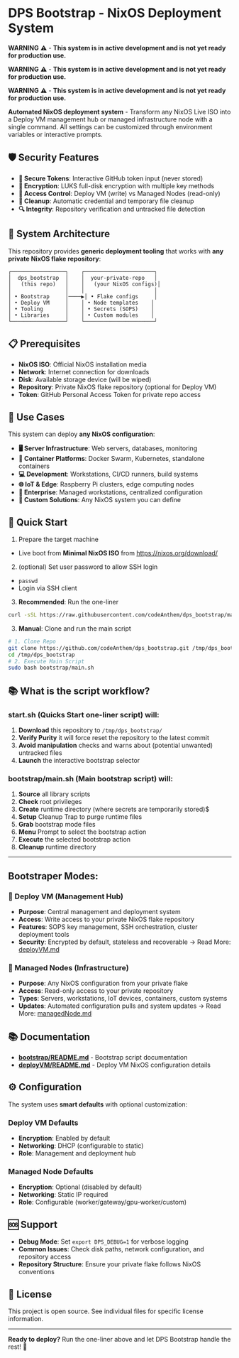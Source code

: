 # DPS Bootstrap - NixOS Deployment System

**WARNING** ⚠️  - __This system is in active development and is not yet ready for production use.__

**WARNING** ⚠️  - __This system is in active development and is not yet ready for production use.__

**WARNING** ⚠️  - __This system is in active development and is not yet ready for production use.__


**Automated NixOS deployment system** - Transform any NixOS Live ISO into a Deploy VM management hub or managed infrastructure node with a single command.
All settings can be customized through environment variables or interactive prompts.

## 🛡️ Security Features

- **🔐 Secure Tokens**: Interactive GitHub token input (never stored)
- **🔑 Encryption**: LUKS full-disk encryption with multiple key methods
- **🚫 Access Control**: Deploy VM (write) vs Managed Nodes (read-only)
- **🧹 Cleanup**: Automatic credential and temporary file cleanup
- **🔍 Integrity**: Repository verification and untracked file detection

## 🎨 System Architecture

This repository provides **generic deployment tooling** that works with **any private NixOS flake repository**:

```
┌─────────────────┐    ┌──────────────────────┐
│  dps_bootstrap  │    │  your-private-repo   │
│   (this repo)   │    │   (your NixOS configs)│
│                 │    │                      │
│ • Bootstrap     │────▶│ • Flake configs     │
│ • Deploy VM     │    │ • Node templates    │
│ • Tooling       │    │ • Secrets (SOPS)    │
│ • Libraries     │    │ • Custom modules    │
└─────────────────┘    └──────────────────────┘
```

## 📋 Prerequisites

- **NixOS ISO**: Official NixOS installation media
- **Network**: Internet connection for downloads
- **Disk**: Available storage device (will be wiped)
- **Repository**: Private NixOS flake repository (optional for Deploy VM)
- **Token**: GitHub Personal Access Token for private repo access

## 🔧 Use Cases

This system can deploy **any NixOS configuration**:

- **🖥️ Server Infrastructure**: Web servers, databases, monitoring
- **🐳 Container Platforms**: Docker Swarm, Kubernetes, standalone containers
- **💻 Development**: Workstations, CI/CD runners, build systems
- **🌐 IoT & Edge**: Raspberry Pi clusters, edge computing nodes
- **🏢 Enterprise**: Managed workstations, centralized configuration
- **🎯 Custom Solutions**: Any NixOS system you can define








## 🚀 Quick Start

1. Prepare the target machine
- Live boot from **Minimal NixOS ISO** from https://nixos.org/download/

2. (optional) Set user password to allow SSH login
- `passwd`
- Login via SSH client

3. **Recommended**: Run the one-liner
```bash
curl -sSL https://raw.githubusercontent.com/codeAnthem/dps_bootstrap/main/start.sh | bash
```

3. **Manual**: Clone and run the main script
```bash
# 1. Clone Repo
git clone https://github.com/codeAnthem/dps_bootstrap.git /tmp/dps_bootstrap
cd /tmp/dps_bootstrap
# 2. Execute Main Script
sudo bash bootstrap/main.sh
```

## 📚 What is the script workflow?

### start.sh (Quicks Start one-liner script) will:
1. **Download** this repository to `/tmp/dps_bootstrap/`
2. **Verify Purity** it will force reset the repository to the latest commit
3. **Avoid manipulation** checks and warns about (potential unwanted) untracked files
4. **Launch** the interactive bootstrap selector 

### bootstrap/main.sh (Main bootstrap script) will:
1. **Source** all library scripts
2. **Check** root privileges
3. **Create** runtime directory (where secrets are temporarily stored)$
4. **Setup** Cleanup Trap  to purge runtime files
5. **Grab** bootstrap mode files
6. **Menu** Prompt to select the bootstrap action
7. **Execute** the selected bootstrap action
8. **Cleanup** runtime directory

___

## Bootstraper Modes:

### 🎯 Deploy VM (Management Hub)
- **Purpose**: Central management and deployment system
- **Access**: Write access to your private NixOS flake repository
- **Features**: SOPS key management, SSH orchestration, cluster deployment tools
- **Security**: Encrypted by default, stateless and recoverable
-> Read More: [deployVM.md](bootstrap/README_deployVM.md)

### 🔧 Managed Nodes (Infrastructure)
- **Purpose**: Any NixOS configuration from your private flake
- **Access**: Read-only access to your private repository
- **Types**: Servers, workstations, IoT devices, containers, custom systems
- **Updates**: Automated configuration pulls and system updates
-> Read More: [managedNode.md](bootstrap/README_managedNode.md)




## 📚 Documentation

- **[bootstrap/README.md](bootstrap/README.md)** - Bootstrap script documentation
- **[deployVM/README.md](deployVM/README.md)** - Deploy VM NixOS configuration details

## ⚙️ Configuration

The system uses **smart defaults** with optional customization:

### Deploy VM Defaults
- **Encryption**: Enabled by default
- **Networking**: DHCP (configurable to static)
- **Role**: Management and deployment hub

### Managed Node Defaults  
- **Encryption**: Optional (disabled by default)
- **Networking**: Static IP required
- **Role**: Configurable (worker/gateway/gpu-worker/custom)



## 🆘 Support

- **Debug Mode**: Set `export DPS_DEBUG=1` for verbose logging
- **Common Issues**: Check disk paths, network configuration, and repository access
- **Repository Structure**: Ensure your private flake follows NixOS conventions

## 📄 License

This project is open source. See individual files for specific license information.

---

**Ready to deploy?** Run the one-liner above and let DPS Bootstrap handle the rest! 🚀
